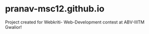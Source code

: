 # pranav-msc12.github.io
Project created for Webkriti- Web-Development contest at ABV-IIITM Gwalior!

